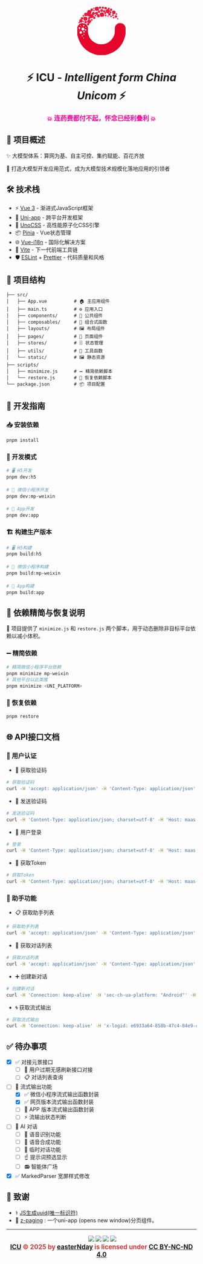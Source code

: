 <p align="center">
  <img align="center" src="./src/static/logo.svg" height="128" alt="logo"/>
</p>

<h1 align="center">
⚡️ ICU - <em>Intelligent form China Unicom</em> ⚡️
</h1>

<p align="center" style="font-size:1.2em; font-weight:bold; color:#ff0099;">
  💥 连药费都付不起，怀念已经利叠利 💥
</p>

## 📌 项目概述

✨ 大模型体系：算网为基、自主可控、集约赋能、百花齐放

🌙 打造大模型开发应用范式，成为大模型技术规模化落地应用的引领者

## 🛠 技术栈

- ⚡️ [Vue 3](https://github.com/vuejs/core) - 渐进式JavaScript框架
- 🚀 [Uni-app](https://uniapp.dcloud.io/) - 跨平台开发框架
- 🎨 [UnoCSS](https://github.com/unocss/unocss) - 高性能原子化CSS引擎
- 📦 [Pinia](https://pinia.vuejs.org/) - Vue状态管理
- 🌐 [Vue-i18n](https://kazupon.github.io/vue-i18n/) - 国际化解决方案
- 🔧 [Vite](https://vitejs.dev/) - 下一代前端工具链
- 🛡 [ESLint](https://eslint.org/) + [Prettier](https://prettier.io/) - 代码质量和风格

## 📂 项目结构

```
├── src/
│   ├── App.vue          # 🏠 主应用组件
│   ├── main.ts          # ⚙️ 应用入口
│   ├── components/      # 🧩 公共组件
│   ├── composables/     # 🧰 组合式函数
│   ├── layouts/         # 🖼 布局组件
│   ├── pages/           # 📄 页面组件
│   ├── stores/          # 🗄 状态管理
│   ├── utils/           # 🔧 工具函数
│   └── static/          # 🖼 静态资源
├── scripts/
│   ├── minimize.js      # ➖ 精简依赖脚本
│   └── restore.js       # 🔄 恢复依赖脚本
└── package.json         # 📦 项目配置
```

## 🚀 开发指南

### 📥 安装依赖

```bash
pnpm install
```

### 🔨 开发模式

```bash
# 🖥️ H5开发
pnpm dev:h5

# 💬 微信小程序开发
pnpm dev:mp-weixin

# 📱 App开发
pnpm dev:app
```

### 🏗 构建生产版本

```bash
# 🖥️ H5构建
pnpm build:h5

# 💬 微信小程序构建
pnpm build:mp-weixin

# 📱 App构建
pnpm build:app
```

## 🔄 依赖精简与恢复说明

🔧 项目提供了 `minimize.js` 和 `restore.js` 两个脚本，用于动态删除非目标平台依赖以减小体积。

### ➖ 精简依赖

```bash
# 精简微信小程序平台依赖
pnpm minimize mp-weixin
# 其他平台以此类推
pnpm minimize <UNI_PLATFORM>
```

### 🔄 恢复依赖

```bash
pnpm restore
```

## 🌐 API接口文档

### 🔑 用户认证

- 📩 获取验证码

```sh
# 获取验证码
curl -H 'accept: application/json' -H 'Content-Type: application/json' -H 'Host: maas.ai-yuanjing.com' -H 'Connection: Keep-Alive' --compressed -H 'User-Agent: okhttp/4.12.0' https://maas.ai-yuanjing.com/bffservice/v2/base/app/captcha
```

- 📲 发送验证码

```sh
# 发送验证码
curl -H 'Content-Type: application/json; charset=utf-8' -H 'Host: maas.ai-yuanjing.com' -H 'Connection: Keep-Alive' --compressed -H 'User-Agent: okhttp/4.12.0' -X POST https://maas.ai-yuanjing.com/bffservice/v2/base/app/sendCode -d '{"phone":"17771357633","captchaId":"DRkvJTkoTE6aZfcx62Kf","captchaCode":"n5at"}'
```

- 👤 用户登录

```sh
# 登录
curl -H 'Content-Type: application/json; charset=utf-8' -H 'Host: maas.ai-yuanjing.com' -H 'Connection: Keep-Alive' --compressed -H 'User-Agent: okhttp/4.12.0' -X POST https://maas.ai-yuanjing.com/user/api/v1/base/app/login -d '{"phone":"17771357633","smsCode":"758964","loginType":0}'
```

- 🔐 获取Token

```sh
# 获取Token
curl -H 'Content-Type: application/json; charset=utf-8' -H 'Host: maas-api.ai-yuanjing.com' -H 'Connection: Keep-Alive' --compressed -H 'User-Agent: okhttp/4.12.0' -X POST https://maas-api.ai-yuanjing.com/openapi/service/v1/oauth/97990974a34b407b914d86898a529604/token -d '{"grant_type":"client_credentials","client_id":"eaabe11e93534f4fac1c6f691d4cfe51","client_secret":"96aafd6f5d5946a1846c6c22041a5e8d","token_type":1}'
```

### 🤖 助手功能

- 📋 获取助手列表

```sh
# 获取助手列表
curl -H 'accept: application/json' -H 'Content-Type: application/json' -H 'Authorization: Bearer eyJhbGciOiJIUzI1NiIsInR5cCI6IkpXVCJ9.eyJpZCI6ImQ0ZDYyZjZlLWY4ZGYtNDJmNy1hNzQyLTQ1MGU5OTY1ZDlkNCIsInRlbmFudElEcyI6bnVsbCwidXNlclR5cGUiOjAsInVzZXJuYW1lIjoiMTc3NzEzNTc2MzMiLCJuaWNrbmFtZSI6IjE3NzcxMzU3NjMzIiwiYnVmZmVyVGltZSI6MTc0OTEzNTY5NCwiZXhwIjoxNzU0MzEyNDk0LCJpYXQiOjE3NDkxMjgzNzQsImlzcyI6ImQ0ZDYyZjZlLWY4ZGYtNDJmNy1hNzQyLTQ1MGU5OTY1ZDlkNCIsIm5iZiI6MTc0OTEyODM3NCwic3ViIjoid2ViIn0.NCZUnULE4RhvPseoM4n_mNHcuQ_pGMfCrymk-uYfkzI' -H 'Host: maas.ai-yuanjing.com' -H 'Connection: Keep-Alive' --compressed -H 'User-Agent: okhttp/4.12.0' 'https://maas.ai-yuanjing.com/use/model/api/app/v1/assistant/list?pageNo=1&pageSize=20'
```

- 💬 获取对话列表

```sh
# 获取对话列表
curl -H 'accept: application/json' -H 'Content-Type: application/json' -H 'Authorization: Bearer eyJhbGciOiJIUzI1NiIsInR5cCI6IkpXVCJ9.eyJpZCI6ImQ0ZDYyZjZlLWY4ZGYtNDJmNy1hNzQyLTQ1MGU5OTY1ZDlkNCIsInRlbmFudElEcyI6bnVsbCwidXNlclR5cGUiOjAsInVzZXJuYW1lIjoiMTc3NzEzNTc2MzMiLCJuaWNrbmFtZSI6IjE3NzcxMzU3NjMzIiwiYnVmZmVyVGltZSI6MTc0OTEzNTY5NCwiZXhwIjoxNzU0MzEyNDk0LCJpYXQiOjE3NDkxMjgzNzQsImlzcyI6ImQ0ZDYyZjZlLWY4ZGYtNDJmNy1hNzQyLTQ1MGU5OTY1ZDlkNCIsIm5iZiI6MTc0OTEyODM3NCwic3ViIjoid2ViIn0.NCZUnULE4RhvPseoM4n_mNHcuQ_pGMfCrymk-uYfkzI' -H 'Host: maas.ai-yuanjing.com' -H 'Connection: Keep-Alive' --compressed -H 'User-Agent: okhttp/4.12.0' 'https://maas.ai-yuanjing.com/use/model/api/app/v1/assistant/conversation/list?pageNo=1&pageSize=20'
```

- ➕ 创建新对话

```sh
# 创建新对话
curl -H 'Connection: keep-alive' -H 'sec-ch-ua-platform: "Android"' -H 'Authorization: Bearer eyJhbGciOiJIUzI1NiIsInR5cCI6IkpXVCJ9.eyJpZCI6IjNlY2Y0ZGQwLTYyYzgtNDhhZS1hMjU3LThjYTE1NThjNjA3YSIsInRlbmFudElEcyI6bnVsbCwidXNlclR5cGUiOjAsInVzZXJuYW1lIjoiMTg2MDcyNTE3MzIiLCJuaWNrbmFtZSI6IjE4NjA3MjUxNzMyIiwiYnVmZmVyVGltZSI6MTc0OTE0OTYzMCwiZXhwIjoxNzU0MzI2NDMwLCJpYXQiOjE3NDkxNDIzMTAsImlzcyI6IjNlY2Y0ZGQwLTYyYzgtNDhhZS1hMjU3LThjYTE1NThjNjA3YSIsIm5iZiI6MTc0OTE0MjMxMCwic3ViIjoid2ViIn0.RYO0N8yjH02aVy_VP5E6hBR5QBqJaF858U3n-voUZQA' -H 'User-Agent: Mozilla/5.0 (Linux; Android 11; WayDroid x86_64 Device Build/RQ3A.211001.001; wv) AppleWebKit/537.36 (KHTML, like Gecko) Version/4.0 Chrome/135.0.7049.100 Mobile Safari/537.36' -H 'Accept: application/json, text/plain, */*' -H 'sec-ch-ua: "Android WebView";v="135", "Not-A.Brand";v="8", "Chromium";v="135"' -H 'Content-Type: application/json' -H 'sec-ch-ua-mobile: ?1' -H 'Origin: null' -H 'X-Requested-With: com.unicom.yuanjing.dpseek' -H 'Sec-Fetch-Site: cross-site' -H 'Sec-Fetch-Mode: cors' -H 'Sec-Fetch-Dest: empty' --compressed -H 'Accept-Language: zh-CN,zh;q=0.9,en-US;q=0.8,en;q=0.7' -X POST https://maas.ai-yuanjing.com/use/model/api/app/v1/assistant/conversation/create -d '{"assistantId":"3ecf4dd0-62c8-48ae-a257-8ca1558c607a","prompt":"hello","from":"ChatUnicom","iconColor":"#E3EFFA","model":"deepseek-r1","useSearch":true}'
```

- 🌀 获取流式输出

```sh
# 获取流式输出
curl -H 'Connection: keep-alive' -H 'x-logid: e6933a64-858b-47c4-84e9-ccdd0c3b5722' -H 'Authorization: Bearer eyJhbGciOiJIUzI1NiIsInR5cCI6IkpXVCJ9.eyJpZCI6IjNlY2Y0ZGQwLTYyYzgtNDhhZS1hMjU3LThjYTE1NThjNjA3YSIsInRlbmFudElEcyI6bnVsbCwidXNlclR5cGUiOjAsInVzZXJuYW1lIjoiMTg2MDcyNTE3MzIiLCJuaWNrbmFtZSI6IjE4NjA3MjUxNzMyIiwiYnVmZmVyVGltZSI6MTc0OTE0OTYzMCwiZXhwIjoxNzU0MzI2NDMwLCJpYXQiOjE3NDkxNDIzMTAsImlzcyI6IjNlY2Y0ZGQwLTYyYzgtNDhhZS1hMjU3LThjYTE1NThjNjA3YSIsIm5iZiI6MTc0OTE0MjMxMCwic3ViIjoid2ViIn0.RYO0N8yjH02aVy_VP5E6hBR5QBqJaF858U3n-voUZQA' -H 'sec-ch-ua-platform: "Android"' -H 'sec-ch-ua: "Android WebView";v="135", "Not-A.Brand";v="8", "Chromium";v="135"' -H 'sec-ch-ua-mobile: ?1' -H 'User-Agent: Mozilla/5.0 (Linux; Android 11; WayDroid x86_64 Device Build/RQ3A.211001.001; wv) AppleWebKit/537.36 (KHTML, like Gecko) Version/4.0 Chrome/135.0.7049.100 Mobile Safari/537.36' -H 'Accept: text/event-stream, text/event-stream' -H 'Content-Type: application/json' -H 'Origin: null' -H 'X-Requested-With: com.unicom.yuanjing.dpseek' -H 'Sec-Fetch-Site: cross-site' -H 'Sec-Fetch-Mode: cors' -H 'Sec-Fetch-Dest: empty' --compressed -H 'Accept-Language: zh-CN,zh;q=0.9,en-US;q=0.8,en;q=0.7' -X POST https://maas.ai-yuanjing.com/use/model/api/app/v1/chatunicom/stream -d '{"input":"hello","model":"deepseek-r1","stream":true,"auto_citation":false,"conversationId":"33a033c1-b20e-48cd-82af-946390439167","use_lvm":true,"use_code":true,"use_speech":true,"use_search":true,"assistantId":"3ecf4dd0-62c8-48ae-a257-8ca1558c607a","extend_params":{},"need_search_list":true,"request_id":"e6933a64-858b-47c4-84e9-ccdd0c3b5722"}'
```

## ✅ 待办事项

- [x] ✅ 对接元景接口
  - [ ] 🔄 用户过期无感刷新接口对接
  - [ ] 📋️ 对话列表查询
- [ ] 🌊 流式输出功能
  - [x] ✅ 微信小程序流式输出函数封装
  - [x] ✅ 网页版本流式输出函数封装
  - [ ] 📱 APP 版本流式输出函数封装
  - [ ] ⚡️ 流输出状态判断
- [ ] 💭 AI 对话
  - [ ] 💬 语音识别功能
  - [ ] 🤲 语音合成功能
  - [ ] 🔏 临时对话功能
  - [ ] ☝️ 提示词预选显示
  - [ ] 📻️ 智能体广场
- [x] ✅ MarkedParser 宽屏样式修改

## 🙏 致谢

- ⚕️ [JS生成uuid(唯一标识符)](https://blog.csdn.net/pipizhou16/article/details/123691053)
- 📑 [z-paging](https://z-paging.zxlee.cn/) : 一个uni-app (opens new window)分页组件。

---

<p align="center" style="font-size:1.2em; font-weight:bold; color:#d33a3a;">
<img src="https://mirrors.creativecommons.org/presskit/icons/cc.svg" style="max-width: 16px;max-height:16px;margin-left: .2em;"><img src="https://mirrors.creativecommons.org/presskit/icons/by.svg" style="max-width: 16px;max-height:16px;margin-left: .2em;"><img src="https://mirrors.creativecommons.org/presskit/icons/nc.svg" style="max-width: 16px;max-height:16px;margin-left: .2em;"><img src="https://mirrors.creativecommons.org/presskit/icons/nd.svg" style="max-width: 16px;max-height:16px;margin-left: .2em;">
<br/>
<a href="https://github.com/UnicomStudio/ICU">ICU</a> © 2025 by <a href="https://github.com/easterNday">easterNday</a> is licensed under <a href="https://creativecommons.org/licenses/by-nc-nd/4.0/">CC BY-NC-ND 4.0</a>
</p>
